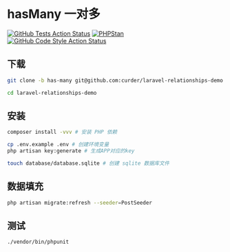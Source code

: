 # hasMany 一对多

[![GitHub Tests Action Status](https://github.com/curder/laravel-relationships-demo/actions/workflows/run-test.yml/badge.svg?branch=has-many)](https://github.com/curder/laravel-relationships-demo/actions/workflows/run-test.yml?query=branch%3Ahas-many+)
[![PHPStan](https://github.com/curder/laravel-relationships-demo/actions/workflows/phpstan.yml/badge.svg?branch=has-many)](https://github.com/curder/laravel-relationships-demo/actions/workflows/phpstan.yml?query=branch%3Ahas-many+)
[![GitHub Code Style Action Status](https://github.com/curder/laravel-relationships-demo/actions/workflows/php-cs-fixer.yml/badge.svg?branch=has-many)](https://github.com/curder/laravel-relationships-demo/actions/workflows/php-cs-fixer.yml?query=workflow%3A%22Check+%26+fix+styling%22+branch%3Ahas-many)

## 下载

```bash
git clone -b has-many git@github.com:curder/laravel-relationships-demo.git

cd laravel-relationships-demo
```

## 安装

```bash
composer install -vvv # 安装 PHP 依赖

cp .env.example .env # 创建环境变量
php artisan key:generate # 生成APP对应的key

touch database/database.sqlite # 创建 sqlite 数据库文件
```

## 数据填充

```bash
php artisan migrate:refresh --seeder=PostSeeder
```

## 测试
```bash
./vendor/bin/phpunit
```
